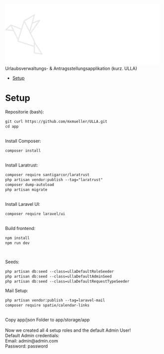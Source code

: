 <img  width="500" src="https://github.com/mxmueller/ULLA/blob/main/laravel/public/brand/logo_small.png">
Urlaubsverwaltungs- &amp; Antragsstellungsapplikation (kurz. ULLA)


- [Setup](#Setup)



# Setup
Repositorie (bash):
```
git curl https://github.com/mxmueller/ULLA.git
cd app
```

<br>
Install Composer:

```
composer install
```

<br>
Install Laratrust:

```
composer require santigarcor/laratrust
php artisan vendor:publish --tag="laratrust"
composer dump-autoload
php artisan migrate
```

<br>
Install Laravel UI:

```
composer require laravel/ui
```
<br>
Build frontend:

```
npm install
npm run dev
```

<br>

Seeds:

```
php artisan db:seed --class=ullaDefaultRoleSeeder
php artisan db:seed --class=ullaDefaultAdminSeed
php artisan db:seed --class=ullaDefaultRequestTypeSeeder
```

Mail Setup:
```
php artisan vendor:publish --tag=laravel-mail
composer require spatie/calendar-links
```

<br>
Copy app/json Folder to app/storage/app
<br>

<br>
Now we created all 4 setup roles and the default Admin User! <br>
Default Admin credentials:<br>
Email: admin@admin.com <br>
Password: password <br>
<br>
<br>
